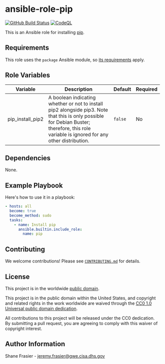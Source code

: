 # ansible-role-pip #

[![GitHub Build Status](https://github.com/cisagov/ansible-role-pip/workflows/build/badge.svg)](https://github.com/cisagov/ansible-role-pip/actions)
[![CodeQL](https://github.com/cisagov/ansible-role-pip/workflows/CodeQL/badge.svg)](https://github.com/cisagov/ansible-role-pip/actions/workflows/codeql-analysis.yml)

This is an Ansible role for installing [pip](https://pip.pypa.io).

## Requirements ##

This role uses the `package` Ansible module, so [its
requirements](https://docs.ansible.com/ansible/latest/modules/package_module.html#requirements)
apply.

## Role Variables ##

| Variable | Description | Default | Required |
|----------|-------------|---------|----------|
| pip_install_pip2 | A boolean indicating whether or not to install pip2 alongside pip3.  Note that this is only possible for Debian Buster; therefore, this role variable is ignored for any other distribution. | `false` | No |

## Dependencies ##

None.

## Example Playbook ##

Here's how to use it in a playbook:

```yaml
- hosts: all
  become: true
  become_method: sudo
  tasks:
    - name: Install pip
      ansible.builtin.include_role:
        name: pip
```

## Contributing ##

We welcome contributions!  Please see [`CONTRIBUTING.md`](CONTRIBUTING.md) for
details.

## License ##

This project is in the worldwide [public domain](LICENSE).

This project is in the public domain within the United States, and
copyright and related rights in the work worldwide are waived through
the [CC0 1.0 Universal public domain
dedication](https://creativecommons.org/publicdomain/zero/1.0/).

All contributions to this project will be released under the CC0
dedication. By submitting a pull request, you are agreeing to comply
with this waiver of copyright interest.

## Author Information ##

Shane Frasier - <jeremy.frasier@gwe.cisa.dhs.gov>
